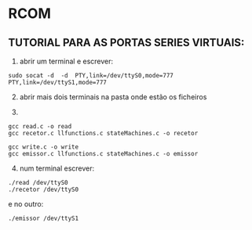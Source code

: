 # RCOM

## TUTORIAL PARA AS PORTAS SERIES VIRTUAIS:

1. abrir um terminal e escrever:

````
sudo socat -d  -d  PTY,link=/dev/ttyS0,mode=777   PTY,link=/dev/ttyS1,mode=777
````

2. abrir mais dois terminais na pasta onde estão os ficheiros

3. 

````
gcc read.c -o read
gcc recetor.c llfunctions.c stateMachines.c -o recetor
````


````
gcc write.c -o write
gcc emissor.c llfunctions.c stateMachines.c -o emissor
````

4. num terminal escrever:

````
./read /dev/ttyS0
./recetor /dev/ttyS0
````

e no outro:

````
./emissor /dev/ttyS1
````
